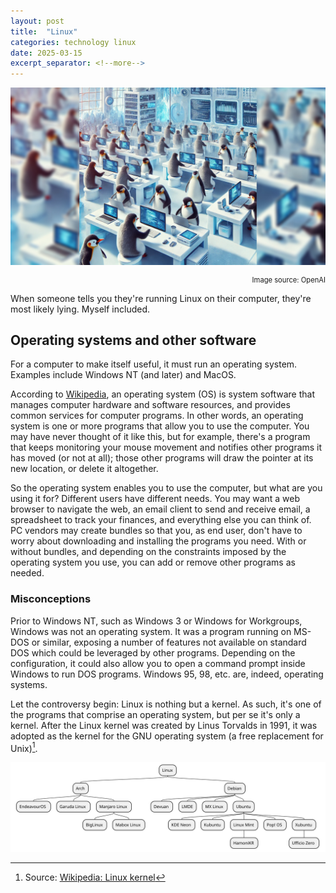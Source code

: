 ```yaml
---
layout: post
title:  "Linux"
categories: technology linux
date: 2025-03-15
excerpt_separator: <!--more-->
---
```

![Linux](/assets/images/penguins.jpeg)
<div style="font-size: 0.8em; text-align: right">Image source: OpenAI</div>

When someone tells you they're running Linux on their computer, they're most likely lying. Myself included.
<!--more-->

## Operating systems and other software

For a computer to make itself useful, it must run an operating system. Examples include Windows NT (and later) and MacOS.

According to [Wikipedia](https://en.wikipedia.org/wiki/Operating_system), an operating system (OS) is system software that manages computer hardware and software resources, and provides common services for computer programs. In other words, an operating system is one or more programs that allow you to use the computer. You may have never thought of it like this, but for example, there's a program that keeps monitoring your mouse movement and notifies other programs it has moved (or not at all); those other programs will draw the pointer at its new location, or delete it altogether.

So the operating system enables you to use the computer, but what are you using it for? Different users have different needs. You may want a web browser to navigate the web, an email client to send and receive email, a spreadsheet to track your finances, and everything else you can think of. PC vendors may create bundles so that you, as end user, don't have to worry about downloading and installing the programs you need. With or without bundles, and depending on the constraints imposed by the operating system you use, you can add or remove other programs as needed.

### Misconceptions

Prior to Windows NT, such as Windows 3 or Windows for Workgroups, Windows was not an operating system. It was a program running on MS-DOS or similar, exposing a number of features not available on standard DOS which could be leveraged by other programs. Depending on the configuration, it could also allow you to open a command prompt inside Windows to run DOS programs. Windows 95, 98, etc. are, indeed, operating systems.

Let the controversy begin: Linux is nothing but a kernel. As such, it's one of the programs that comprise an operating system, but per se it's only a kernel. After the Linux kernel was created by Linus Torvalds in 1991, it was adopted as the kernel for the GNU operating system (a free replacement for Unix)[^1].

[^1]: Source: [Wikipedia: Linux kernel](https://en.wikipedia.org/wiki/Linux_kernel)

![Linux](/assets/images/linux.svg)
